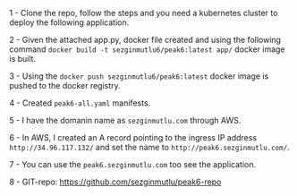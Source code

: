 1 - Clone the repo, follow the steps and you need a kubernetes cluster to deploy the following application.

2 - Given the attached app.py, docker file created and using the following command `docker build -t sezginmutlu6/peak6:latest app/` docker image is built.

3 - Using the `docker push sezginmutlu6/peak6:latest` docker image is pushed to the docker registry.

4 - Created `peak6-all.yaml` manifests.

5 - I have the domanin name as `sezginmutlu.com` through AWS. 

6 - In AWS, I created an A record pointing to the ingress IP address `http://34.96.117.132/` and set the name to `http://peak6.sezginmutlu.com/`.

7 - You can use the `peak6.sezginmutlu.com` too see the application.

8 - GIT-repo: https://github.com/sezginmutlu/peak6-repo

  
